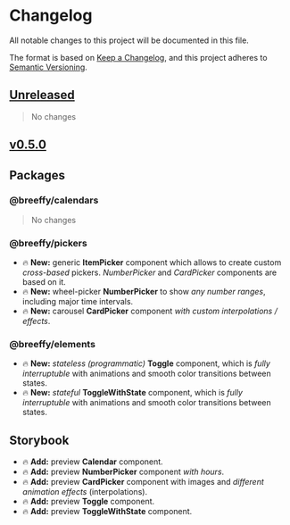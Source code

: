 # Changelog

All notable changes to this project will be documented in this file.

The format is based on [Keep a Changelog](https://keepachangelog.com/en/1.0.0/),
and this project adheres to [Semantic Versioning](https://semver.org/spec/v2.0.0.html).

## [Unreleased](https://github.com/breeffy/react-native-calendar/compare/v0.5.0...HEAD)

> No changes

## [v0.5.0](https://github.com/breeffy/react-native-calendar/compare/v0.4.1...v0.5.0)

## Packages

### @breeffy/calendars

> No changes

### @breeffy/pickers

- :fire: **New:** generic **ItemPicker** component which allows to create custom _cross-based_ pickers. _NumberPicker_ and _CardPicker_ components are based on it.
- :fire: **New:** wheel-picker **NumberPicker** to show _any number ranges_, including major time intervals.
- :fire: **New:** carousel **CardPicker** component _with custom interpolations / effects_.

### @breeffy/elements

- :fire: **New:** _stateless (programmatic)_ **Toggle** component, which is _fully interruptuble_ with animations and smooth color transitions between states.
- :fire: **New:** _stateful_ **ToggleWithState** component, which is _fully interruptuble_ with animations and smooth color transitions between states.

## Storybook

- :fire: **Add:** preview **Calendar** component.
- :fire: **Add:** preview **NumberPicker** component _with hours_.
- :fire: **Add:** preview **CardPicker** component with images and _different animation effects_ (interpolations).
- :fire: **Add:** preview **Toggle** component.
- :fire: **Add:** preview **ToggleWithState** component.
